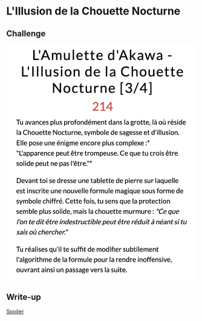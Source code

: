 # L'Illusion de la Chouette Nocturne

## Challenge

![Enoncé du challenge](chall.png)

## Write-up

[Spoiler](Writeup.md)